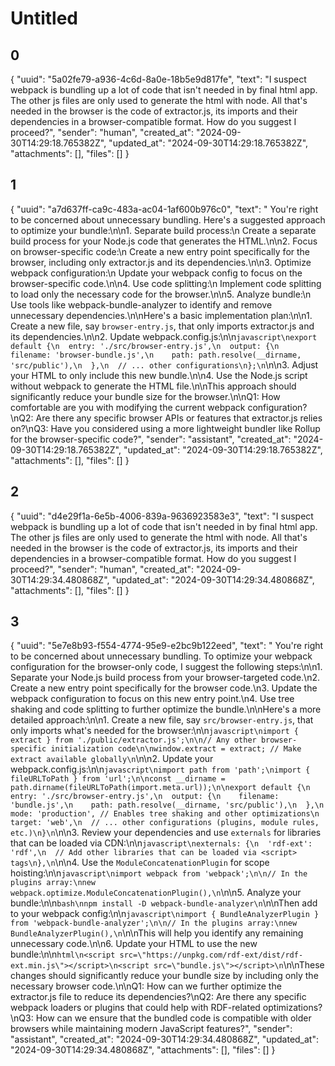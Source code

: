 # Untitled

## 0

{
  "uuid": "5a02fe79-a936-4c6d-8a0e-18b5e9d817fe",
  "text": "I suspect webpack is bundling up a lot of code that isn't needed in by final html app. The other js files are only used to generate the html with node. All that's needed in the browser is the code of extractor.js, its imports and their dependencies in a browser-compatible format. How do you suggest I proceed?",
  "sender": "human",
  "created_at": "2024-09-30T14:29:18.765382Z",
  "updated_at": "2024-09-30T14:29:18.765382Z",
  "attachments": [],
  "files": []
}

## 1

{
  "uuid": "a7d637ff-ca9c-483a-ac04-1af600b976c0",
  "text": " You're right to be concerned about unnecessary bundling. Here's a suggested approach to optimize your bundle:\n\n1. Separate build process:\n   Create a separate build process for your Node.js code that generates the HTML.\n\n2. Focus on browser-specific code:\n   Create a new entry point specifically for the browser, including only extractor.js and its dependencies.\n\n3. Optimize webpack configuration:\n   Update your webpack config to focus on the browser-specific code.\n\n4. Use code splitting:\n   Implement code splitting to load only the necessary code for the browser.\n\n5. Analyze bundle:\n   Use tools like webpack-bundle-analyzer to identify and remove unnecessary dependencies.\n\nHere's a basic implementation plan:\n\n1. Create a new file, say `browser-entry.js`, that only imports extractor.js and its dependencies.\n\n2. Update webpack.config.js:\n\n```javascript\nexport default {\n  entry: './src/browser-entry.js',\n  output: {\n    filename: 'browser-bundle.js',\n    path: path.resolve(__dirname, 'src/public'),\n  },\n  // ... other configurations\n};\n```\n\n3. Adjust your HTML to only include this new bundle.\n\n4. Use the Node.js script without webpack to generate the HTML file.\n\nThis approach should significantly reduce your bundle size for the browser.\n\nQ1: How comfortable are you with modifying the current webpack configuration?\nQ2: Are there any specific browser APIs or features that extractor.js relies on?\nQ3: Have you considered using a more lightweight bundler like Rollup for the browser-specific code?",
  "sender": "assistant",
  "created_at": "2024-09-30T14:29:18.765382Z",
  "updated_at": "2024-09-30T14:29:18.765382Z",
  "attachments": [],
  "files": []
}

## 2

{
  "uuid": "d4e29f1a-6e5b-4006-839a-9636923583e3",
  "text": "I suspect webpack is bundling up a lot of code that isn't needed in by final html app. The other js files are only used to generate the html with node. All that's needed in the browser is the code of extractor.js, its imports and their dependencies in a browser-compatible format. How do you suggest I proceed?",
  "sender": "human",
  "created_at": "2024-09-30T14:29:34.480868Z",
  "updated_at": "2024-09-30T14:29:34.480868Z",
  "attachments": [],
  "files": []
}

## 3

{
  "uuid": "5e7e8b93-f554-4774-95e9-e2bc9b122eed",
  "text": " You're right to be concerned about unnecessary bundling. To optimize your webpack configuration for the browser-only code, I suggest the following steps:\n\n1. Separate your Node.js build process from your browser-targeted code.\n2. Create a new entry point specifically for the browser code.\n3. Update the webpack configuration to focus on this new entry point.\n4. Use tree shaking and code splitting to further optimize the bundle.\n\nHere's a more detailed approach:\n\n1. Create a new file, say `src/browser-entry.js`, that only imports what's needed for the browser:\n\n```javascript\nimport { extract } from './public/extractor.js';\n\n// Any other browser-specific initialization code\n\nwindow.extract = extract; // Make extract available globally\n```\n\n2. Update your webpack.config.js:\n\n```javascript\nimport path from 'path';\nimport { fileURLToPath } from 'url';\n\nconst __dirname = path.dirname(fileURLToPath(import.meta.url));\n\nexport default {\n  entry: './src/browser-entry.js',\n  output: {\n    filename: 'bundle.js',\n    path: path.resolve(__dirname, 'src/public'),\n  },\n  mode: 'production', // Enables tree shaking and other optimizations\n  target: 'web',\n  // ... other configurations (plugins, module rules, etc.)\n}\n```\n\n3. Review your dependencies and use `externals` for libraries that can be loaded via CDN:\n\n```javascript\nexternals: {\n  'rdf-ext': 'rdf',\n  // Add other libraries that can be loaded via <script> tags\n},\n```\n\n4. Use the `ModuleConcatenationPlugin` for scope hoisting:\n\n```javascript\nimport webpack from 'webpack';\n\n// In the plugins array:\nnew webpack.optimize.ModuleConcatenationPlugin(),\n```\n\n5. Analyze your bundle:\n\n```bash\nnpm install -D webpack-bundle-analyzer\n```\n\nThen add to your webpack config:\n\n```javascript\nimport { BundleAnalyzerPlugin } from 'webpack-bundle-analyzer';\n\n// In the plugins array:\nnew BundleAnalyzerPlugin(),\n```\n\nThis will help you identify any remaining unnecessary code.\n\n6. Update your HTML to use the new bundle:\n\n```html\n<script src=\"https://unpkg.com/rdf-ext/dist/rdf-ext.min.js\"></script>\n<script src=\"bundle.js\"></script>\n```\n\nThese changes should significantly reduce your bundle size by including only the necessary browser code.\n\nQ1: How can we further optimize the extractor.js file to reduce its dependencies?\nQ2: Are there any specific webpack loaders or plugins that could help with RDF-related optimizations?\nQ3: How can we ensure that the bundled code is compatible with older browsers while maintaining modern JavaScript features?",
  "sender": "assistant",
  "created_at": "2024-09-30T14:29:34.480868Z",
  "updated_at": "2024-09-30T14:29:34.480868Z",
  "attachments": [],
  "files": []
}
